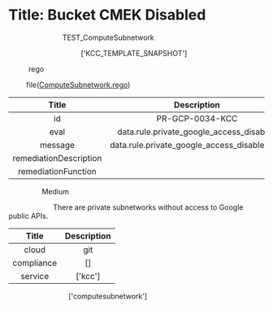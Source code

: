 



# Title: Bucket CMEK Disabled


***<font color="white">Master Test Id:</font>*** TEST_ComputeSubnetwork

***<font color="white">Master Snapshot Id:</font>*** ['KCC_TEMPLATE_SNAPSHOT']

***<font color="white">type:</font>*** rego

***<font color="white">rule:</font>*** file([ComputeSubnetwork.rego])  
  
  
  
  

|Title|Description|
| :---: | :---: |
|id|PR-GCP-0034-KCC|
|eval|data.rule.private_google_access_disabled|
|message|data.rule.private_google_access_disabled_err|
|remediationDescription||
|remediationFunction||


***<font color="white">Severity:</font>*** Medium

***<font color="white">Description:</font>*** There are private subnetworks without access to Google public APIs.  
  
  

|Title|Description|
| :---: | :---: |
|cloud|git|
|compliance|[]|
|service|['kcc']|


***<font color="white">Resource Types:</font>*** ['computesubnetwork']


[ComputeSubnetwork.rego]: https://github.com/prancer-io/prancer-compliance-test/tree/master/google/kcc/ComputeSubnetwork.rego
